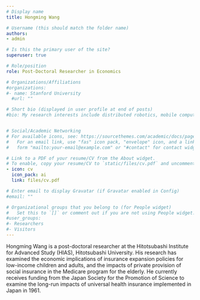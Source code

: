 ```yaml
---
# Display name
title: Hongming Wang

# Username (this should match the folder name)
authors:
- admin

# Is this the primary user of the site?
superuser: true

# Role/position
role: Post-Doctoral Researcher in Economics

# Organizations/Affiliations
#organizations:
#- name: Stanford University
  #url: ""

# Short bio (displayed in user profile at end of posts)
#bio: My research interests include distributed robotics, mobile computing and programmable matter.


# Social/Academic Networking
# For available icons, see: https://sourcethemes.com/academic/docs/page-builder/#icons
#   For an email link, use "fas" icon pack, "envelope" icon, and a link in the
#   form "mailto:your-email@example.com" or "#contact" for contact widget.

# Link to a PDF of your resume/CV from the About widget.
# To enable, copy your resume/CV to `static/files/cv.pdf` and uncomment the lines below.
- icon: cv
  icon_pack: ai
  link: files/cv.pdf

# Enter email to display Gravatar (if Gravatar enabled in Config)
#email: ""

# Organizational groups that you belong to (for People widget)
#   Set this to `[]` or comment out if you are not using People widget.
#user_groups:
#- Researchers
#- Visitors
---
```


Hongming Wang is a post-doctoral researcher at the Hitotsubashi Institute for Advanced Study (HIAS), Hitotsubashi University. His research has examined the economic implications of insurance expansion policies for low-income children and adults, and the impacts of private provision of social insurance in the Medicare program for the elderly. He currently receives funding from the Japan Society for the Promotion of Science to examine the long-run impacts of universal health insurance implemented in Japan in 1961.

